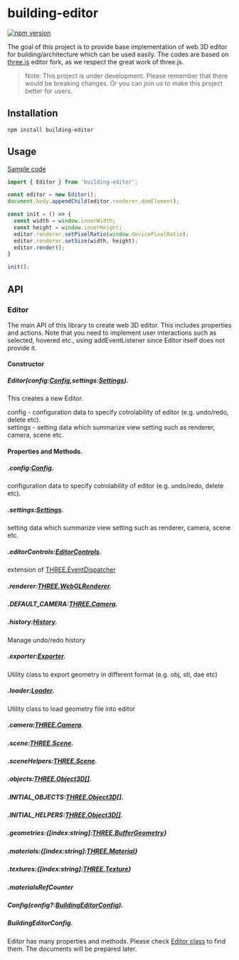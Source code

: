 # building-editor

[![npm version](https://badge.fury.io/js/building-editor.svg)](https://badge.fury.io/js/building-editor)

The goal of this project is to provide base implementation of web 3D editor for building/architecture which can be used easily. The codes are based on [three.js](https://github.com/mrdoob/three.js) editor fork, as we respect the great work of three.js.

> Note: This project is under development. Please remember that there would be breaking changes. Or you can join us to make this project better for users.

## Installation

```
npm install building-editor
```

## Usage

[Sample code](https://codesandbox.io/s/sad-fast-t1eh0)

```js
import { Editor } from 'building-editor';

const editor = new Editor();
document.body.appendChild(editor.renderer.domElement);

const init = () => {
  const width = window.innerWidth;
  const height = window.innerHeight;
  editor.renderer.setPixelRatio(window.devicePixelRatio);
  editor.renderer.setSize(width, height);
  editor.render();
}

init();
```

## API

### Editor

The main API of this library to create web 3D editor. This includes properties and actions. Note that you need to implement user interactions such as selected, hovered etc., using addEventListener since Editor itself does not provide it.

#### Constructor

##### Editor(config:[Config](#Config),settings:[Settings](#Settings)). 

This creates a new Editor.  

config - configuration data to specify cotrolability of editor (e.g. undo/redo, delete etc).  
settings - setting data which summarize view setting such as renderer, camera, scene etc.  

#### Properties and Methods.  

##### .config:[Config](#Config). 
configuration data to specify cotrolability of editor (e.g. undo/redo, delete etc).  

##### .settings:[Settings](#Settings).  
setting data which summarize view setting such as renderer, camera, scene etc.  

##### .editorControls:[EditorControls](#EditorControls).  
extension of [THREE.EventDispatcher](https://threejs.org/docs/#api/en/core/EventDispatcher)    

##### .renderer:[THREE.WebGLRenderer](https://threejs.org/docs/index.html?q=webGL#api/en/renderers/WebGLRenderer).  

##### .DEFAULT_CAMERA:[THREE.Camera](https://threejs.org/docs/#api/en/cameras/Camera).  

##### .history:[History](#History).  
Manage undo/redo history  

##### .exporter:[Exporter](#Exporter).  
Utility class to export geometry in different format (e.g. obj, stl, dae etc)  

##### .loader:[Loader](#Loader).  
Utility class to load geometry file into editor  

##### .camera:[THREE.Camera](https://threejs.org/docs/#api/en/cameras/Camera).  

##### .scene:[THREE.Scene](https://threejs.org/docs/?q=scene#api/en/scenes/Scene).  

##### .sceneHelpers:[THREE.Scene](https://threejs.org/docs/?q=scene#api/en/scenes/Scene).  

##### .objects:[THREE.Object3D[]](https://threejs.org/docs/?q=object3#api/en/core/Object3D).  

##### .INITIAL_OBJECTS:[THREE.Object3D[]](https://threejs.org/docs/?q=object3#api/en/core/Object3D).  

##### .INITIAL_HELPERS:[THREE.Object3D[]](https://threejs.org/docs/?q=object3#api/en/core/Object3D).  

##### .geometries:{[index:string]:[THREE.BufferGeometry](https://threejs.org/docs/?q=geometr#api/en/core/BufferGeometry)}   

##### .materials:{[index:string]:[THREE.Material](https://threejs.org/docs/?q=material#api/en/constants/Materials)}   

##### .textures:{[index:string]:[THREE.Texture](https://threejs.org/docs/?q=material#api/en/constants/Textures)}   

##### .materialsRefCounter

##### Config(config?:[BuildingEditorConfig](#BuildingEditorConfig)).  

##### BuildingEditorConfig. 

Editor has many properties and methods. Please check [Editor class](https://github.com/baues/building-editor/blob/main/src/Editor.ts) to find them. The documents will be prepared later.
